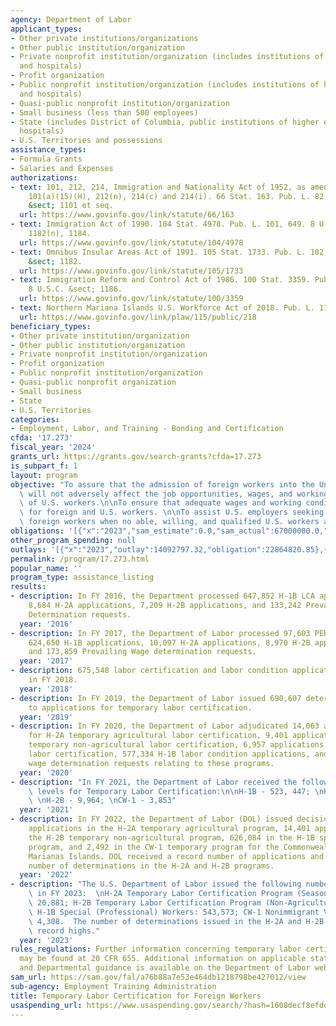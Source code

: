 ```yaml
---
agency: Department of Labor
applicant_types:
- Other private institutions/organizations
- Other public institution/organization
- Private nonprofit institution/organization (includes institutions of higher education
  and hospitals)
- Profit organization
- Public nonprofit institution/organization (includes institutions of higher education
  and hospitals)
- Quasi-public nonprofit institution/organization
- Small business (less than 500 employees)
- State (includes District of Columbia, public institutions of higher education and
  hospitals)
- U.S. Territories and possessions
assistance_types:
- Formula Grants
- Salaries and Expenses
authorizations:
- text: 101, 212, 214, Immigration and Nationality Act of 1952, as amended, Sections
    101(a)(15)(H), 212(n), 214(c) and 214(i). 66 Stat. 163. Pub. L. 82, 414. 8 U.S.C.
    &sect; 1101 et seq.
  url: https://www.govinfo.gov/link/statute/66/163
- text: Immigration Act of 1990. 104 Stat. 4978. Pub. L. 101, 649. 8 U.S.C. &sect;
    1182(n), 1184.
  url: https://www.govinfo.gov/link/statute/104/4978
- text: Omnibus Insular Areas Act of 1991. 105 Stat. 1733. Pub. L. 102, 232. 8 U.S.C.
    &sect; 1182.
  url: https://www.govinfo.gov/link/statute/105/1733
- text: Immigration Reform and Control Act of 1986. 100 Stat. 3359. Pub. L. 99, 603.
    8 U.S.C. &sect; 1186.
  url: https://www.govinfo.gov/link/statute/100/3359
- text: Northern Mariana Islands U.S. Workforce Act of 2018. Pub. L. 115, 218.
  url: https://www.govinfo.gov/link/plaw/115/public/218
beneficiary_types:
- Other private institution/organization
- Other public institution/organization
- Private nonprofit institution/organization
- Profit organization
- Public nonprofit institution/organization
- Quasi-public nonprofit organization
- Small business
- State
- U.S. Territories
categories:
- Employment, Labor, and Training - Bonding and Certification
cfda: '17.273'
fiscal_year: '2024'
grants_url: https://grants.gov/search-grants?cfda=17.273
is_subpart_f: 1
layout: program
objective: "To assure that the admission of foreign workers into the United States\
  \ will not adversely affect the job opportunities, wages, and working conditions\
  \ of U.S. workers.\n\nTo ensure that adequate wages and working conditions are provided\
  \ for foreign and U.S. workers. \n\nTo assist U.S. employers seeking to hire temporary\
  \ foreign workers when no able, willing, and qualified U.S. workers are available."
obligations: '[{"x":"2023","sam_estimate":0.0,"sam_actual":67000000.0,"usa_spending_actual":22847450.38},{"x":"2024","sam_estimate":0.0,"sam_actual":66000000.0,"usa_spending_actual":23196293.9},{"x":"2025","sam_estimate":0.0,"sam_actual":71000000.0,"usa_spending_actual":0.0}]'
other_program_spending: null
outlays: '[{"x":"2023","outlay":14092797.32,"obligation":22864820.85},{"x":"2024","outlay":3709927.33,"obligation":23699179.15},{"x":"2025","outlay":0.0,"obligation":0.0}]'
permalink: /program/17.273.html
popular_name: ''
program_type: assistance_listing
results:
- description: In FY 2016, the Department processed 647,852 H-1B LCA applications,
    8,684 H-2A applications, 7,209 H-2B applications, and 133,242 Prevailing Wage
    Determination requests.
  year: '2016'
- description: In FY 2017, the Department of Labor processed 97,603 PERM applications,
    624,650 H-1B applications, 10,097 H-2A applications, 8,970 H-2B applications,
    and 173,859 Prevailing Wage determination requests.
  year: '2017'
- description: 675,548 labor certification and labor condition applications processed
    in FY 2018.
  year: '2018'
- description: In FY 2019, the Department of Labor issued 690,607 determinations relating
    to applications for temporary labor certification.
  year: '2019'
- description: In FY 2020, the Department of Labor adjudicated 14,063 applications
    for H-2A temporary agricultural labor certification, 9,401 applications for H-2B
    temporary non-agricultural labor certification, 6,957 applications for CW-1 temporary
    labor certification, 577,334 H-1B labor condition applications, and 20,968 prevailing
    wage determination requests relating to these programs.
  year: '2020'
- description: "In FY 2021, the Department of Labor received the following application\
    \ levels for Temporary Labor Certification:\n\nH-1B - 523, 447; \nH-2A - 16,546;\
    \ \nH-2B - 9,964; \nCW-1 - 3,853"
  year: '2021'
- description: In FY 2022, the Department of Labor (DOL) issued decisions  on 19,088
    applications in the H-2A temporary agricultural program, 14,401 applications  in
    the H-2B temporary non-agricultural program, 626,084 in the H-1B specialty occupations
    program, and 2,492 in the CW-1 temporary program for the Commonwealth of the Northern
    Marianas Islands. DOL received a record number of applications and issued a record
    number of determinations in the H-2A and H-2B programs.
  year: '2022'
- description: "The U.S. Department of Labor issued the following number of determinations\
    \ in FY 2023:  \nH-2A Temporary Labor Certification Program (Seasonal Agricultural):\
    \ 20,881; H-2B Temporary Labor Certification Program (Non-Agricultural): 15,502;\
    \ H-1B Special (Professional) Workers: 543,573; CW-1 Nonimmigrant Visa Program:\
    \ 4,308.  The number of determinations issued in the H-2A and H-2B programs were\
    \ record highs."
  year: '2023'
rules_regulations: Further information concerning temporary labor certification programs
  may be found at 20 CFR 655. Additional information on applicable statutes, regulations,
  and Departmental guidance is available on the Department of Labor website at www.dol.gov/agencies/eta/foreign-labor/programs.
sam_url: https://sam.gov/fal/a76b88a7e53e464db1218798be427012/view
sub-agency: Employment Training Administration
title: Temporary Labor Certification for Foreign Workers
usaspending_url: https://www.usaspending.gov/search/?hash=1608decf8efddea37fe1dce862c2ba8f
---
```

